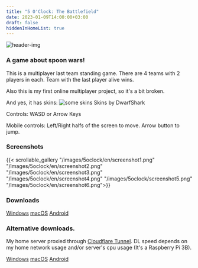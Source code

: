 ```yaml
---
title: "5 O'Clock: The Battlefield"
date: 2023-01-09T14:00:00+03:00
draft: false
hiddenInHomeList: true
---
```


![header-img](/images/5oclock/icon128.png)

### A game about spoon wars!

This is a multiplayer last team standing game. There are 4 teams with 2 players in each. Team with the last player alive wins.

Also this is my first online multiplayer project, so it's a bit broken.

And yes, it has skins: ![some skins](/images/5oclock/skins.png)
Skins by DwarfShark

Controls:
WASD or Arrow Keys

Mobile controls:
Left/Right halfs of the screen to move. Arrow button to jump.

### Screenshots

{{< scrollable_gallery "/images/5oclock/en/screenshot1.png" "/images/5oclock/en/screenshot2.png" "/images/5oclock/en/screenshot3.png" "/images/5oclock/en/screenshot4.png" "/images/5oclock/screenshot5.png" "/images/5oclock/en/screenshot6.png">}}

### Downloads
[Windows](https://storage.googleapis.com/sage-momentum-140108.appspot.com/5oclock/5oclock.exe)
[macOS](https://storage.googleapis.com/sage-momentum-140108.appspot.com/5oclock/5oclock.zip)
[Android](https://storage.googleapis.com/sage-momentum-140108.appspot.com/5oclock/5oclock.apk)

### Alternative downloads.
My home server proxied through [Cloudflare Tunnel](https://www.cloudflare.com/products/tunnel/). DL speed depends on my home network usage and/or server's cpu usage (It's a Raspberry Pi 3B).

[Windows](https://homedl.sergds.xyz/game_releases/5oclock/5oclock.exe)
[macOS](https://homedl.sergds.xyz/game_releases/5oclock/5oclock.zip)
[Android](https://homedl.sergds.xyz/game_releases/5oclock/5oclock.apk)
